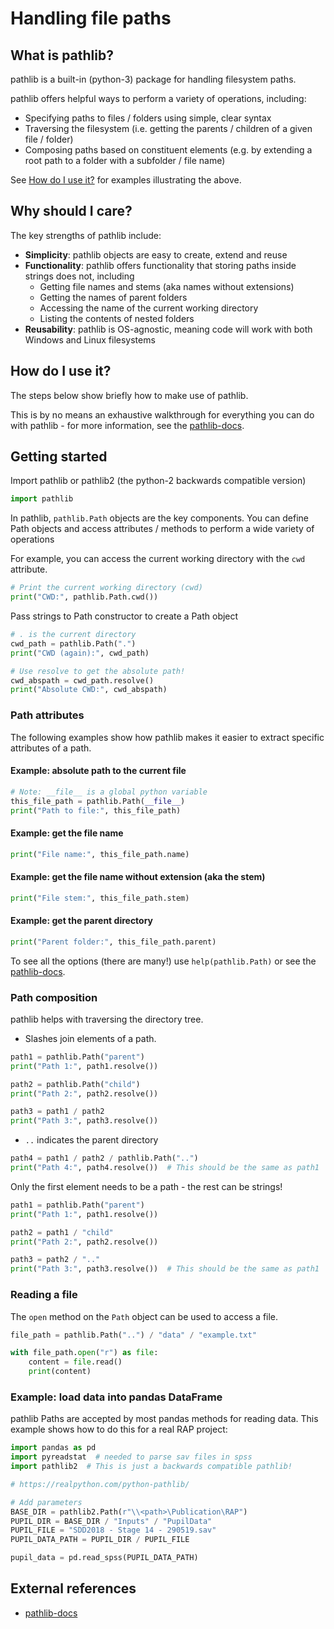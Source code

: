 # Handling file paths

## What is pathlib?

pathlib is a built-in (python-3) package for handling filesystem paths.

pathlib offers helpful ways to perform a variety of operations, including:

- Specifying paths to files / folders using simple, clear syntax
- Traversing the filesystem (i.e. getting the parents / children of a given file / folder)
- Composing paths based on constituent elements (e.g. by extending a root path to a folder with a subfolder / file name)

See [How do I use it?](#how-do-i-use-it) for examples illustrating the above.

## Why should I care?

The key strengths of pathlib include:

- **Simplicity**: pathlib objects are easy to create, extend and reuse
- **Functionality**: pathlib offers functionality that storing paths inside strings does not, including
  - Getting file names and stems (aka names without extensions)
  - Getting the names of parent folders
  - Accessing the name of the current working directory
  - Listing the contents of nested folders
- **Reusability**: pathlib is OS-agnostic, meaning code will work with both Windows and Linux filesystems

## How do I use it?

The steps below show briefly how to make use of pathlib.

This is by no means an exhaustive walkthrough for everything you can do with pathlib - for more information, see the [pathlib-docs](https://docs.python.org/3/library/pathlib.html).

## Getting started

Import pathlib or pathlib2 (the python-2 backwards compatible version)

```python
import pathlib
```

In pathlib, `pathlib.Path` objects are the key components. You can define
Path objects and access attributes / methods to perform a wide variety of
operations

For example, you can access the current working directory with the `cwd` attribute.

```python
# Print the current working directory (cwd)
print("CWD:", pathlib.Path.cwd())
```

Pass strings to Path constructor to create a Path object

```python
# . is the current directory
cwd_path = pathlib.Path(".")
print("CWD (again):", cwd_path)

# Use resolve to get the absolute path!
cwd_abspath = cwd_path.resolve()
print("Absolute CWD:", cwd_abspath)

```

### Path attributes

The following examples show how pathlib makes it easier to extract specific attributes of a path.

#### Example: absolute path to the current file

```python
# Note: __file__ is a global python variable
this_file_path = pathlib.Path(__file__)
print("Path to file:", this_file_path)
```

#### Example: get the file name

```python
print("File name:", this_file_path.name)
```

#### Example: get the file name without extension (aka the stem)

```python
print("File stem:", this_file_path.stem)
```

#### Example: get the parent directory

```python
print("Parent folder:", this_file_path.parent)
```

To see all the options (there are many!) use `help(pathlib.Path)` or see the [pathlib-docs](https://docs.python.org/3/library/pathlib.html).

### Path composition

pathlib helps with traversing the directory tree.

- Slashes join elements of a path.

```python
path1 = pathlib.Path("parent")
print("Path 1:", path1.resolve())

path2 = pathlib.Path("child")
print("Path 2:", path2.resolve())

path3 = path1 / path2
print("Path 3:", path3.resolve())
```

- `..` indicates the parent directory

```python
path4 = path1 / path2 / pathlib.Path("..")
print("Path 4:", path4.resolve())  # This should be the same as path1
```

Only the first element needs to be a path - the rest can be strings!

```python
path1 = pathlib.Path("parent")
print("Path 1:", path1.resolve())

path2 = path1 / "child"
print("Path 2:", path2.resolve())

path3 = path2 / ".."
print("Path 3:", path3.resolve())  # This should be the same as path1
```

### Reading a file

The `open` method on the `Path` object can be used to access a file.

```python
file_path = pathlib.Path("..") / "data" / "example.txt"

with file_path.open("r") as file:
    content = file.read()
    print(content)
```

### Example: load data into pandas DataFrame

pathlib Paths are accepted by most pandas methods for reading data. This example shows how to do this for a real RAP project:

```python
import pandas as pd
import pyreadstat  # needed to parse sav files in spss
import pathlib2  # This is just a backwards compatible pathlib!

# https://realpython.com/python-pathlib/

# Add parameters
BASE_DIR = pathlib2.Path(r"\\<path>\Publication\RAP")
PUPIL_DIR = BASE_DIR / "Inputs" / "PupilData"
PUPIL_FILE = "SDD2018 - Stage 14 - 290519.sav"
PUPIL_DATA_PATH = PUPIL_DIR / PUPIL_FILE

pupil_data = pd.read_spss(PUPIL_DATA_PATH)
```

## External references

- [pathlib-docs](https://docs.python.org/3/library/pathlib.html)
